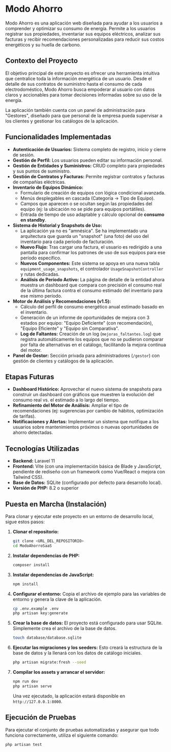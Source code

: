 # Modo Ahorro

Modo Ahorro es una aplicación web diseñada para ayudar a los usuarios a comprender y optimizar su consumo de energía. Permite a los usuarios registrar sus propiedades, inventariar sus equipos eléctricos, analizar sus facturas y recibir recomendaciones personalizadas para reducir sus costos energéticos y su huella de carbono.

## Contexto del Proyecto

El objetivo principal de este proyecto es ofrecer una herramienta intuitiva que centralice toda la información energética de un usuario. Desde el detalle de sus contratos de suministro hasta el consumo de cada electrodoméstico, Modo Ahorro busca empoderar al usuario con datos claros y accionables para tomar decisiones informadas sobre su uso de la energía.

La aplicación también cuenta con un panel de administración para "Gestores", diseñado para que personal de la empresa pueda supervisar a los clientes y gestionar los catálogos de la aplicación.

## Funcionalidades Implementadas

*   **Autenticación de Usuarios:** Sistema completo de registro, inicio y cierre de sesión.
*   **Gestión de Perfil:** Los usuarios pueden editar su información personal.
*   **Gestión de Entidades y Suministros:** CRUD completo para propiedades y sus puntos de suministro.
*   **Gestión de Contratos y Facturas:** Permite registrar contratos y facturas de compañías eléctricas.
*   **Inventario de Equipos Dinámico:**
    *   Formulario de creación de equipos con lógica condicional avanzada.
    *   Menús desplegables en cascada (Categoría -> Tipo de Equipo).
    *   Campos que aparecen o se ocultan según las propiedades del equipo (ej: la ubicación no se pide para equipos portátiles).
    *   Entrada de tiempo de uso adaptable y cálculo opcional de **consumo en standby**.
*   **Sistema de Historial y Snapshots de Uso:**
    *   La aplicación ya no es "amnésica". Se ha implementado una arquitectura que guarda un "snapshot" (una foto) del uso del inventario para cada período de facturación.
    *   **Nuevo Flujo:** Tras cargar una factura, el usuario es redirigido a una pantalla para confirmar los patrones de uso de sus equipos para ese período específico.
    *   **Nuevos Componentes:** Este sistema se apoya en una nueva tabla `equipment_usage_snapshots`, el controlador `UsageSnapshotController` y rutas dedicadas.
    *   **Análisis de Período Activo:** La página de detalle de la entidad ahora muestra un dashboard que compara con precisión el consumo real de la última factura contra el consumo estimado del inventario para ese mismo período.
*   **Motor de Análisis y Recomendaciones (v1.5):**
    *   Cálculo del perfil de consumo energético anual estimado basado en el inventario.
    *   Generación de un informe de oportunidades de mejora con 3 estados por equipo: "Equipo Deficiente" (con recomendación), "Equipo Eficiente" y "Equipo sin Comparativa".
    *   **Log de Faltantes:** Creación de un log (`mejoras_faltantes.log`) que registra automáticamente los equipos que no se pudieron comparar por falta de alternativas en el catálogo, facilitando la mejora continua del motor.
*   **Panel de Gestor:** Sección privada para administradores (`/gestor`) con gestión de clientes y catálogos de la aplicación.

## Etapas Futuras

*   **Dashboard Histórico:** Aprovechar el nuevo sistema de snapshots para construir un dashboard con gráficos que muestren la evolución del consumo real vs. el estimado a lo largo del tiempo.
*   **Refinamiento del Motor de Análisis:** Ampliar el tipo de recomendaciones (ej: sugerencias por cambio de hábitos, optimización de tarifas).
*   **Notificaciones y Alertas:** Implementar un sistema que notifique a los usuarios sobre mantenimientos próximos o nuevas oportunidades de ahorro detectadas.

## Tecnologías Utilizadas

*   **Backend:** Laravel 11
*   **Frontend:** Vite (con una implementación básica de Blade y JavaScript, pendiente de rediseño con un framework como Vue/React o mejora con Tailwind CSS).
*   **Base de Datos:** SQLite (configurado por defecto para desarrollo local).
*   **Versión de PHP:** 8.2 o superior

## Puesta en Marcha (Instalación)

Para clonar y ejecutar este proyecto en un entorno de desarrollo local, sigue estos pasos:

1.  **Clonar el repositorio:**
    ```bash
    git clone <URL_DEL_REPOSITORIO>
    cd ModoAhorroSaaS
    ```

2.  **Instalar dependencias de PHP:**
    ```bash
    composer install
    ```

3.  **Instalar dependencias de JavaScript:**
    ```bash
    npm install
    ```

4.  **Configurar el entorno:**
    Copia el archivo de ejemplo para las variables de entorno y genera la clave de la aplicación.
    ```bash
    cp .env.example .env
    php artisan key:generate
    ```

5.  **Crear la base de datos:**
    El proyecto está configurado para usar SQLite. Simplemente crea el archivo de la base de datos.
    ```bash
    touch database/database.sqlite
    ```

6.  **Ejecutar las migraciones y los seeders:**
    Esto creará la estructura de la base de datos y la llenará con los datos de catálogo iniciales.
    ```bash
    php artisan migrate:fresh --seed
    ```

7.  **Compilar los assets y arrancar el servidor:**
    ```bash
    npm run dev
    php artisan serve
    ```

    Una vez ejecutado, la aplicación estará disponible en `http://127.0.0.1:8000`.

## Ejecución de Pruebas

Para ejecutar el conjunto de pruebas automatizadas y asegurar que todo funciona correctamente, utiliza el siguiente comando:

```bash
php artisan test
```
